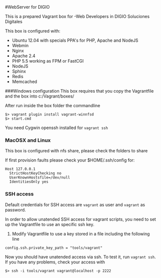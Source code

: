 #WebServer for DIGIO

This is a prepared Vagrant box for -Web Developers in DIGIO Soluciones Digitales

This box is configured with:

* Ubuntu 12.04 with specials PPA's for PHP, Apache and NodeJS
* Webmin
* Nginx
* Apache 2.4
* PHP 5.5 working as FPM or FastCGI
* NodeJS
* Sphinx
* Redis
* Memcached

###Windows configuration
This box requires that you copy the Vagrantfile and the box into c:/Vagrant/boxes/

After run inside the box folder the commandline
```
$> vagrant plugin install vagrant-winnfsd
$> start.cmd
```

You need Cygwin openssh installed for `vagrant ssh`

### MacOSX and Linux
This box is configured with nfs share, please check the folders to share

If first provision faults please check your $HOME/.ssh/config for:

    Host 127.0.0.1
      StrictHostKeyChecking no
      UserKnownHostsfile=/dev/null
      IdentitiesOnly yes

### SSH access
Default credentials for SSH access are `vagrant` as user and `vagrant` as password.

In order to allow unatended SSH access for vagrant scripts, you need to set up the Vagrantfile to use an specific ssh key.

1. Modify Vagrantfile to use a key stored in a file including the following line

`config.ssh.private_key_path = "tools/vagrant"`

Now you should have unatended access via ssh. To test it, run `vagrant ssh`. If you have any problems, check your access with 

`$> ssh -i tools/vagrant vagrant@localhost -p 2222`
